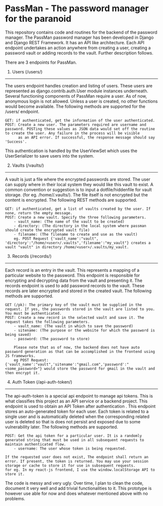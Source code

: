 PassMan - The password manager for the paranoid
===============================================
This repository contains code and routines for the backend of the password manager. The PassMan password manager has been developed in Django and Django REST Framework. It has an API like architecture.
Each API endpoint undertakes an action anywhere from creating a user, creating a password vault or adding records to the vault. Further description follows.

There are 3 endpoints for PassMan. 

1. Users (/users/)
------------------
The users endpoint handles creation and listing of users. These users are represented as django.contrib.auth.User module instances underneath. Several functioning components of PassMan require a user.
As of now, anonymous login is not allowed. Unless a user is created, no other functions would become available. The following methods are supported for the /users/ endpoint.
    
    GET: if authenticated, get the information of the user authenticated. 
    POST: Create a new user. The parameters required are username and password. POSTing these values as JSON data would set off the routine to create the user. Any failure in the process will be visible
          as an API error. If successful, the response message should say 'Success'.

   This authentication is handled by the UserViewSet which uses the UserSerializer to save users into the system.

2. Vaults (/vaults/)
--------------------
A vault is just a file where the encrypted passwords are stored. The user can supply where in their local system they would like this vault to exist.
A common convention or suggestion is to input a dotfile/hiddenfile for vault storage. (for eg. /home/<user>/.vaults/<filename>).
The file itself is not encrypted but the content is encrypted. The following REST methods are supported.
    
    GET: if authenticated, get a list of vaults created by the user. If none, return the empty message.
    POST: Create a new vault. Specify the three following parameters.
        - vault_name: (The name of the vault to be created)
        - directory: (The directory in the local system where passman should create the encrypted vault file)
        - filename: (The filename to create and use as the vault)
        eg. POST Request {'vault_name':"vault", 'directory':"/home/<user>/.vaults",'filename':"my_vault"} creates a vault "vault" in directory /home/<user>/.vaults/my_vault.

3. Records (/records/)
----------------------
Each record is an entry in the vault. This represents a mapping of a particular website to the password. This endpoint is responsible for encrypting and decrypting data from the vault and presenting it.
The records endpoint is used to add password records to the vault. These records are later encrypted and stored in the created vault. 
The following methods are supported.
    
    GET (/pk): The primary key of the vault must be supplied in the request. If yes, the passwords stored in the vault are listed to you. You must be authenticated.
    POST: Create a new record in the selected vault and save it. The request takes the following parameters.
        - vault_name: (The vault in which to save the password)
        - sitename: (The purpose or the website for which the password is being saved)
        - password: (The password to store)

        Please note that as of now, the backend does not have auto password generation as that can be accomplished in the frontend using JS frameworks.
        eg POST Request: {'vault_name':"vault",'sitename':"gmail.com",'password':"<some_password>"} would store the password for gmail in the vault and then encrypt it.

4. Auth Token (/api-auth-token/)
--------------------------------
The api-auth-token is a special api endpoint to manage api tokens. This is what classifies this project as an API service or a backend project. This endpoint is used to obtain an API Token after authentication
. This endpoint stores an auto-generated token for each user. Each token is related to a single user and is automatically deleted when the corresponding related user is deleted so that is does not persist
and exposed due to some vulnerability later. The following methods are supported.
    
    POST: Get the api token for a particular user. It is a randomly generated string that must be used in all subsequent requests to maintain authenticated flow.
        - username: The user whose token is being requested.

    If the requested user does not exist, The endpoint shall return an error. If present, the token is returned. You may use your session storage or cache to store it for use in subsequent requests.
    for eg. In my react-js frontend, I use the window.localStorage API to store it.


The code is messy and very ugly. Over time, I plan to clean the code, document it very well and add trivial functionalities to it.
This prototype is however use able for now and does whatever mentioned above with no problems. 

